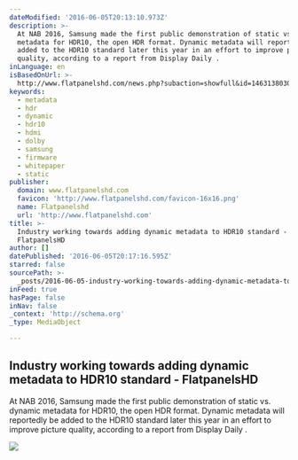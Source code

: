 ```yaml
---
dateModified: '2016-06-05T20:13:10.973Z'
description: >-
  At NAB 2016, Samsung made the first public demonstration of static vs. dynamic
  metadata for HDR10, the open HDR format. Dynamic metadata will reportedly be
  added to the HDR10 standard later this year in an effort to improve picture
  quality, according to a report from Display Daily .
inLanguage: en
isBasedOnUrl: >-
  http://www.flatpanelshd.com/news.php?subaction=showfull&id=1463138030#5ozYf0Rm13i9J07L.99
keywords:
  - metadata
  - hdr
  - dynamic
  - hdr10
  - hdmi
  - dolby
  - samsung
  - firmware
  - whitepaper
  - static
publisher:
  domain: www.flatpanelshd.com
  favicon: 'http://www.flatpanelshd.com/favicon-16x16.png'
  name: Flatpanelshd
  url: 'http://www.flatpanelshd.com'
title: >-
  Industry working towards adding dynamic metadata to HDR10 standard -
  FlatpanelsHD
author: []
datePublished: '2016-06-05T20:17:16.595Z'
starred: false
sourcePath: >-
  _posts/2016-06-05-industry-working-towards-adding-dynamic-metadata-to-hdr10-st.md
inFeed: true
hasPage: false
inNav: false
_context: 'http://schema.org'
_type: MediaObject

---
```

<article style=""><h1>Industry working towards adding dynamic metadata to HDR10 standard - FlatpanelsHD</h1><p>At NAB 2016, Samsung made the first public demonstration of static vs. dynamic metadata for HDR10, the open HDR format. Dynamic metadata will reportedly be added to the HDR10 standard later this year in an effort to improve picture quality, according to a report from Display Daily .</p><img src="http://www.flatpanelshd.com/pictures/m-lgoled2016handson.jpg" /></article>